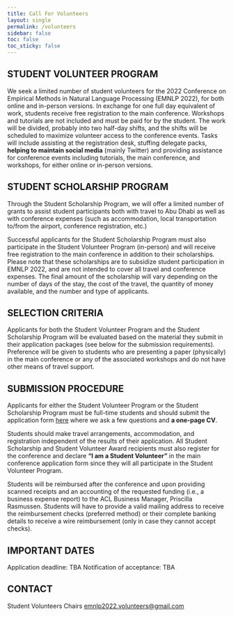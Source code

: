 ```yaml
---
title: Call For Volunteers
layout: single
permalink: /volunteers
sidebar: false
toc: false
toc_sticky: false
---
```


## STUDENT VOLUNTEER PROGRAM

We seek a limited number of student volunteers for the 2022 Conference on Empirical Methods in Natural Language Processing (EMNLP 2022), for both online and in-person versions. In exchange for one full day equivalent of work, students receive free registration to the main conference. Workshops and tutorials are not included and must be paid for by the student. The work will be divided, probably into two half-day shifts, and the shifts will be scheduled to maximize volunteer access to the conference events. Tasks will include assisting at the registration desk, stuffing delegate packs, **helping to maintain social media** (mainly Twitter) and providing assistance for conference events including tutorials, the main conference, and workshops, for either online or in-person versions.

## STUDENT SCHOLARSHIP PROGRAM

Through the Student Scholarship Program, we will offer a limited number of grants to assist student participants both with travel to Abu Dhabi as well as with conference expenses (such as accommodation, local transportation to/from the airport, conference registration, etc.)

Successful applicants for the Student Scholarship Program must also participate in the Student Volunteer Program (in-person) and will receive free registration to the main conference in addition to their scholarships. Please note that these scholarships are to subsidize student participation in EMNLP 2022, and are not intended to cover all travel and conference expenses. The final amount of the scholarship will vary depending on the number of days of the stay, the cost of the travel, the quantity of money available, and the number and type of applicants.

## SELECTION CRITERIA

Applicants for both the Student Volunteer Program and the Student Scholarship Program will be evaluated based on the material they submit in their application packages (see below for the submission requirements). Preference will be given to students who are presenting a paper (physically) in the main conference or any of the associated workshops and do not have other means of travel support.

## SUBMISSION PROCEDURE

Applicants for either the Student Volunteer Program or the Student Scholarship Program must be full-time students and should submit the application form [here](https://forms.gle/cwvq88ohKtp5t88z6) where we ask a few questions and **a one-page CV**. 

Students should make travel arrangements, accommodation, and registration independent of the results of their application. All Student Scholarship and Student Volunteer Award recipients must also register for the conference and declare **“I am a Student Volunteer”** in the main conference application form since they will all participate in the Student Volunteer Program. 

Students will be reimbursed after the conference and upon providing scanned receipts and an accounting of the requested funding (i.e., a business expense report) to the ACL Business Manager, Priscilla Rasmussen. Students will have to provide a valid mailing address to receive the reimbursement checks (preferred method) or their complete banking details to receive a wire reimbursement (only in case they cannot accept checks).

## IMPORTANT DATES

Application deadline: TBA
Notification of acceptance: TBA

## CONTACT

Student Volunteers Chairs
emnlp2022.volunteers@gmail.com


